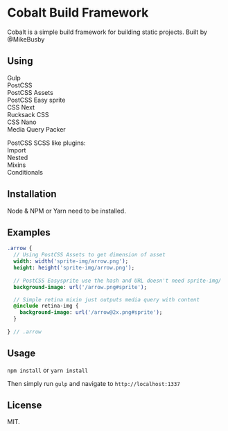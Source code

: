 # Cobalt Build Framework

Cobalt is a simple build framework for building static projects. Built by @MikeBusby

## Using

Gulp  
PostCSS  
PostCSS Assets  
PostCSS Easy sprite  
CSS Next  
Rucksack CSS  
CSS Nano  
Media Query Packer  

PostCSS SCSS like plugins:  
  Import  
  Nested  
  Mixins  
  Conditionals  

## Installation

Node & NPM or Yarn need to be installed.

## Examples

```sass
.arrow {
  // Using PostCSS Assets to get dimension of asset
  width: width('sprite-img/arrow.png');
  height: height('sprite-img/arrow.png');
  
  // PostCSS Easysprite use the hash and URL doesn't need sprite-img/
  background-image: url('/arrow.png#sprite');

  // Simple retina mixin just outputs media query with content
  @include retina-img {
    background-image: url('/arrow@2x.png#sprite');
  }
  
} // .arrow
```

## Usage

```npm install``` or ```yarn install```

Then simply run ```gulp``` and navigate to ```http://localhost:1337```

## License

MIT.
